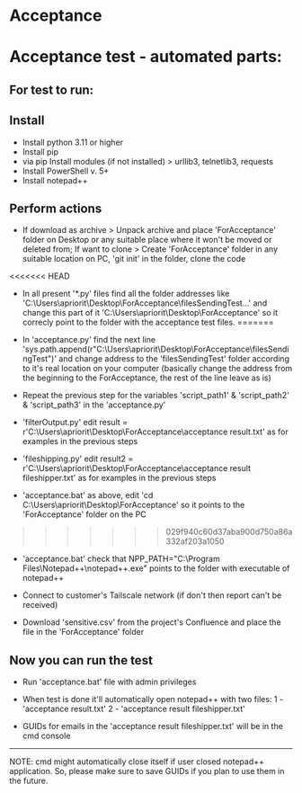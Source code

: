 # Acceptance
Acceptance test - automated parts:
===================================

For test to run: 
-----------------

Install
--------
- Install python 3.11 or higher
- Install pip
- via pip Install modules (if not installed) > urllib3, telnetlib3, requests
- Install PowerShell v. 5+
- Install notepad++


Perform actions
----------------
- If download as archive > Unpack archive and place 'ForAcceptance' folder on Desktop or any suitable place where it won't be moved or deleted from; If want to clone > Create 'ForAcceptance' folder in any suitable location on PC, 'git init' in the folder, clone the code

<<<<<<< HEAD
- In all present '*.py' files find all the folder addresses like 'C:\Users\apriorit\Desktop\ForAcceptance\filesSendingTest...' and change this part of it 'C:\Users\apriorit\Desktop\ForAcceptance\' so it correcly point to the folder with the acceptance test files.
=======
- In 'acceptance.py' find the next line 'sys.path.append(r"C:\\Users\\apriorit\\Desktop\\ForAcceptance\\filesSendingTest")' and change address to the 'filesSendingTest' folder according to it's real location on your computer (basically change the address from the beginning to the ForAcceptance, the rest of the line leave as is)

- Repeat the previous step for the variables 'script_path1' & 'script_path2' & 'script_path3' in the 'acceptance.py'

- 'filterOutput.py' edit result = r'C:\Users\apriorit\Desktop\ForAcceptance\acceptance result.txt' as for examples in the previous steps

- 'fileshipping.py' edit result2 = r'C:\Users\apriorit\Desktop\ForAcceptance\acceptance result fileshipper.txt' as for examples in the previous steps

- 'acceptance.bat' as above, edit 'cd C:\Users\apriorit\Desktop\ForAcceptance' so it points to the 'ForAcceptance' folder on the PC
>>>>>>> 029f940c60d37aba900d750a86a332af203a1050

- 'acceptance.bat' check that NPP_PATH="C:\Program Files\Notepad++\notepad++.exe" points to the folder with executable of notepad++

- Connect to customer's Tailscale network (if don't then report can't be received)

- Download 'sensitive.csv' from the project's Confluence and place the file in the 'ForAcceptance' folder


Now you can run the test
------------------------
- Run 'acceptance.bat' file with admin privileges

- When test is done it'll automatically open notepad++ with two files:
    1 - 'acceptance result.txt'
    2 - 'acceptance result fileshipper.txt'

- GUIDs for emails in the 'acceptance result fileshipper.txt' will be in the cmd console

--------------------------------------------------------------------------------
NOTE: cmd might automatically close itself if user closed notepad++ application. 
      So, please make sure to save GUIDs if you plan to use them in the future.
